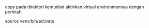  copy pada direktori kemudian aktivkan virtual environmennya dengan perintah

source venv/bin/activate
